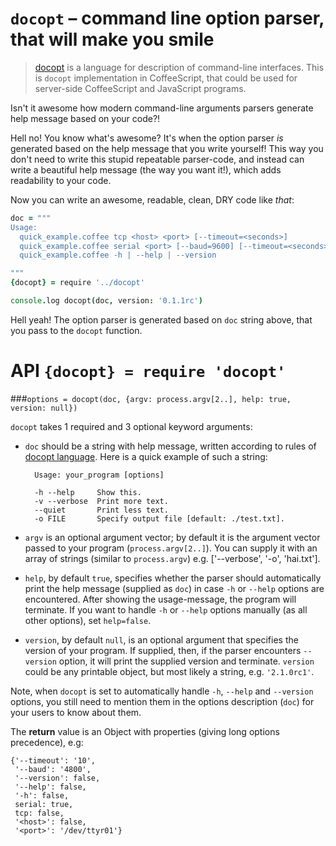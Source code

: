 `docopt` – command line option parser, that will make you smile
===============================================================================

> [docopt](http://docopt.org/) is a language for description of command-line
> interfaces. This is `docopt` implementation in CoffeeScript, that could
> be used for server-side CoffeeScript and JavaScript programs.

Isn't it awesome how modern command-line arguments parsers generate
help message based on your code?!

Hell no!  You know what's awesome?  It's when the option parser *is* generated
based on the help message that you write yourself!  This way
you don't need to write this stupid repeatable parser-code, and instead can
write a beautiful help message (the way you want it!), which adds readability
to your code.

Now you can write an awesome, readable, clean, DRY code like *that*:

```coffeescript
doc = """
Usage:
  quick_example.coffee tcp <host> <port> [--timeout=<seconds>]
  quick_example.coffee serial <port> [--baud=9600] [--timeout=<seconds>]
  quick_example.coffee -h | --help | --version

"""
{docopt} = require '../docopt'

console.log docopt(doc, version: '0.1.1rc')
```

Hell yeah! The option parser is generated based on `doc` string above, that you
pass to the `docopt` function.

API `{docopt} = require 'docopt'`
===============================================================================

###`options = docopt(doc, {argv: process.argv[2..], help: true, version: null})`

`docopt` takes 1 required and 3 optional keyword arguments:

- `doc` should be a string with help message, written according to rules
of [docopt language](http://docopt.org). Here is a quick example of such
a string:

        Usage: your_program [options]

        -h --help     Show this.
        -v --verbose  Print more text.
        --quiet       Print less text.
        -o FILE       Specify output file [default: ./test.txt].

- `argv` is an optional argument vector; by default it is the argument vector
passed to your program (`process.argv[2..]`). You can supply it with an array
of strings (similar to `process.argv`) e.g. ['--verbose', '-o', 'hai.txt'].

- `help`, by default `true`, specifies whether the parser should automatically
print the help message (supplied as `doc`) in case `-h` or `--help` options
are encountered. After showing the usage-message, the program will terminate.
If you want to handle `-h` or `--help` options manually (as all other options),
set `help=false`.

- `version`, by default `null`, is an optional argument that specifies the
version of your program. If supplied, then, if the parser encounters
`--version` option, it will print the supplied version and terminate.
`version` could be any printable object, but most likely a string,
e.g. `'2.1.0rc1'`.

Note, when `docopt` is set to automatically handle `-h`, `--help` and
`--version` options, you still need to mention them in the options description
(`doc`) for your users to know about them.

The **return** value is an Object with properties
(giving long options precedence), e.g:

    {'--timeout': '10',
     '--baud': '4800',
     '--version': false,
     '--help': false,
     '-h': false,
     serial: true,
     tcp: false,
     '<host>': false,
     '<port>': '/dev/ttyr01'}
